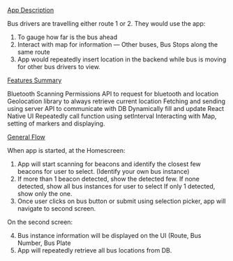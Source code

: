 <ins>App Description</ins>

Bus drivers are travelling either route 1 or 2. 
They would use the app:
1) To gauge how far is the bus ahead
2) Interact with map for information — Other buses, Bus Stops along the same route
3) App would repeatedly insert location in the backend while bus is moving 
    for other bus drivers to view.

<ins>Features Summary</ins>

Bluetooth Scanning
Permissions API to request for bluetooth and location
Geolocation library to always retrieve current location
Fetching and sending using server API to communicate with DB
Dynamically fill and update React Native UI
Repeatedly call function using setInterval
Interacting with Map, setting of markers and displaying.

<ins>General Flow</ins>

When app is started, at the Homescreen:

1) App will start scanning for beacons and identify the closest few beacons for user to select. 
(Identify your own bus instance)
2) If more than 1 beacon detected, show the detected few. 
    If none detected, show all bus instances for user to select 
     If only 1 detected, show only the one.
3) Once user clicks on bus button or submit using selection picker, app will navigate to second screen.

On the second screen: 

4) Bus instance information will be displayed on the UI (Route, Bus Number, Bus Plate
5) App will repeatedly retrieve all bus locations from DB.  
